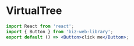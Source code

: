 # VirtualTree
```jsx
import React from 'react';
import { Button } from 'biz-web-library';
export default () => <Button>click me</Button>;
```